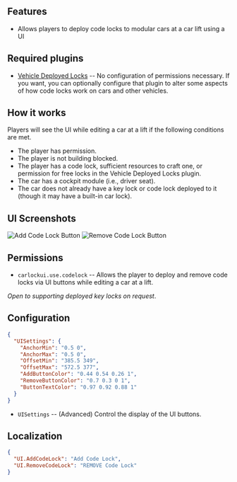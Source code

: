 ## Features

- Allows players to deploy code locks to modular cars at a car lift using a UI

## Required plugins

- [Vehicle Deployed Locks](https://umod.org/plugins/vehicle-deployed-locks) -- No configuration of permissions necessary. If you want, you can optionally configure that plugin to alter some aspects of how code locks work on cars and other vehicles.

## How it works

Players will see the UI while editing a car at a lift if the following conditions are met.

- The player has permission.
- The player is not building blocked.
- The player has a code lock, sufficient resources to craft one, or permission for free locks in the Vehicle Deployed Locks plugin.
- The car has a cockpit module (i.e., driver seat).
- The car does not already have a key lock or code lock deployed to it (though it may have a built-in car lock).

## UI Screenshots

![Add Code Lock Button](https://i.imgur.com/Xk91dHF.png)
![Remove Code Lock Button](https://i.imgur.com/IT1xsrZ.png)

## Permissions

- `carlockui.use.codelock` -- Allows the player to deploy and remove code locks via UI buttons while editing a car at a lift.

*Open to supporting deployed key locks on request*.

## Configuration
```json
{
  "UISettings": {
    "AnchorMin": "0.5 0",
    "AnchorMax": "0.5 0",
    "OffsetMin": "385.5 349",
    "OffsetMax": "572.5 377",
    "AddButtonColor": "0.44 0.54 0.26 1",
    "RemoveButtonColor": "0.7 0.3 0 1",
    "ButtonTextColor": "0.97 0.92 0.88 1"
  }
}
```

- `UISettings` -- (Advanced) Control the display of the UI buttons.

## Localization

```json
{
  "UI.AddCodeLock": "Add Code Lock",
  "UI.RemoveCodeLock": "REMOVE Code Lock"
}
```
